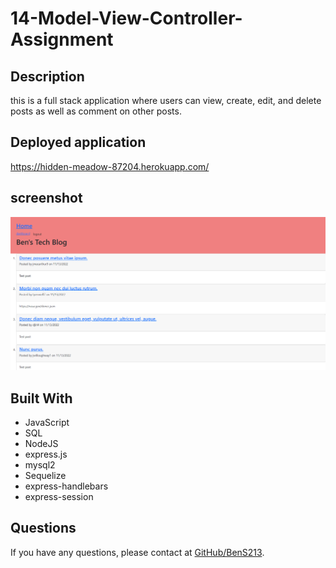 # 14-Model-View-Controller-Assignment

## Description
this is a full stack application where users can view, create, edit, and delete posts as well as comment on other posts. 

## Deployed application
https://hidden-meadow-87204.herokuapp.com/

## screenshot
![Screenshot](./assets/images/Ben's-tech-blog.PNG)

## Built With
- JavaScript
- SQL
- NodeJS
- express.js
- mysql2
- Sequelize
- express-handlebars
- express-session
## Questions

If you have any questions, please contact at [GitHub/BenS213](https://github.com/BenS213/).